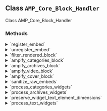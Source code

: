 ## Class `AMP_Core_Block_Handler`

Class AMP_Core_Block_Handler

### Methods
<details>
<summary>`register_embed`</summary>

```php
public register_embed()
```

Register embed.


</details>
<details>
<summary>`unregister_embed`</summary>

```php
public unregister_embed()
```

Unregister embed.


</details>
<details>
<summary>`filter_rendered_block`</summary>

```php
public filter_rendered_block( $block_content, $block )
```

Filters the content of a single block to make it AMP valid.


</details>
<details>
<summary>`ampify_categories_block`</summary>

```php
public ampify_categories_block( $block_content )
```

Fix rendering of categories block when displayAsDropdown.

This excludes the disallowed JS scrips, adds &lt;form&gt; tags, and uses on:change for &lt;select&gt;.


</details>
<details>
<summary>`ampify_archives_block`</summary>

```php
public ampify_archives_block( $block_content )
```

Fix rendering of archives block when displayAsDropdown.

This replaces disallowed script with the use of on:change for &lt;select&gt;.


</details>
<details>
<summary>`ampify_video_block`</summary>

```php
public ampify_video_block( $block_content, $block )
```

Ampify video block.

Inject the video attachment&#039;s dimensions if available. This prevents having to try to look up the attachment post by the video URL in `\AMP_Video_Sanitizer::filter_video_dimensions()`.


</details>
<details>
<summary>`ampify_cover_block`</summary>

```php
public ampify_cover_block( $block_content, $block )
```

Ampify cover block.

This specifically fixes the layout of the block when a background video is assigned.


</details>
<details>
<summary>`sanitize_raw_embeds`</summary>

```php
public sanitize_raw_embeds( Document $dom, $args = array() )
```

Sanitize widgets that are not added via Gutenberg.


</details>
<details>
<summary>`process_categories_widgets`</summary>

```php
private process_categories_widgets( Document $dom )
```

Process &quot;Categories&quot; widgets.


</details>
<details>
<summary>`process_archives_widgets`</summary>

```php
private process_archives_widgets( Document $dom, $args = array() )
```

Process &quot;Archives&quot; widgets.


</details>
<details>
<summary>`preserve_widget_text_element_dimensions`</summary>

```php
public preserve_widget_text_element_dimensions( $content )
```

Preserve dimensions of elements in a Text widget to later restore to circumvent WordPress core stripping them out.

Core strips out the dimensions to prevent the element being made too wide for the sidebar. This is not a concern in AMP because of responsive sizing. So this logic is here to undo what core is doing.


</details>
<details>
<summary>`process_text_widgets`</summary>

```php
private process_text_widgets( Document $dom )
```

Process &quot;Text&quot; widgets.


</details>

